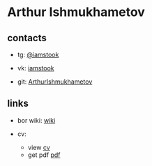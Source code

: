 # Arthur Ishmukhametov

## contacts

* tg: [@iamstook](https://tlgg.ru/iamstook)

* vk: [iamstook](https://vk.com/iamstook)

* git: [ArthurIshmukhametov](https://github.com/ArthurIshmukhametov)

## links

* bor wiki: [wiki](https://arthurishmukhametov.github.io/bor/wiki/main)

* cv: 
  * view [cv](https://arthurishmukhametov.github.io/cv/ArthurIshmukhametov_CV)
  * get pdf [pdf](https://arthurishmukhametov.github.io/cv/cv.pdf)
